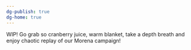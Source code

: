 ```yaml
---
dg-publish: true
dg-home: true
---
```

WIP!
Go grab so cranberry juice, warm blanket, take a depth breath and enjoy chaotic replay of our Morena campaign!
